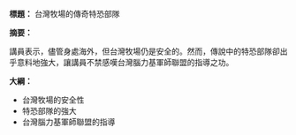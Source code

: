 **標題：** 台灣牧場的傳奇特恐部隊

**摘要：**

講員表示，儘管身處海外，但台灣牧場仍是安全的。然而，傳說中的特恐部隊卻出乎意料地強大，讓講員不禁感嘆台灣腦力基軍師聯盟的指導之功。

**大綱：**

* 台灣牧場的安全性
* 特恐部隊的強大
* 台灣腦力基軍師聯盟的指導